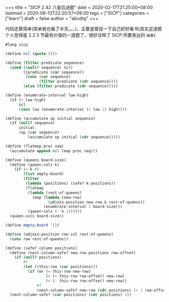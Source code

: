 +++
title = "SICP 2.42 八皇后谜题"
date = 2020-02-17T21:25:00+08:00
lastmod = 2020-06-13T22:20:57+08:00
tags = ["SICP"]
categories = ["learn"]
draft = false
author = "abcdlsj"
+++

> <!--去年一月就打算认真读下 SICP 的，但是当时读了第一章就放弃了，因为里面习题太多了！！!所以没坚持下去，今年 2020，刚好学校延迟开学，所以打算专心看一下，我给自己制定了七天 SICP 的任务（打算看完前三章），现在是第三天，第二章也看了一半了，习题真的多，我打算改变策略了，习题跳着做就好了。。。-->

<!--more-->

代码还算简单(简单我也看了半天。。。)，主要是督促一下自己好好看书(其实这道题个人觉得是 2.2.3 节最有价值的一道题了，很好诠释了 SICP 所要表达的 `抽象`)

```scheme
#lang sicp

(define nil (quote ()))

(define (filter predicate sequence)
  (cond ((null? sequence) nil)
		((predicate (car sequence))
		 (cons (car sequence)
			   (filter predicate (cdr sequence))))
		(else (filter predicate (cdr sequence)))))

(define (enumerate-interval low high)
  (if (> low high)
	  nil
	  (cons low (enumerate-interval (+ low 1) high))))

(define (accumulate op initial sequence)
  (if (null? sequence)
	  initial
	  (op (car sequence)
		  (accumulate op initial (cdr sequence)))))

(define (flatmap proc seq)
  (accumulate append nil (map proc seq)))

(define (queens board-size)
  (define (queen-cols k)
	(if (= k 0)
		(list empty-board)
		(filter
		 (lambda (positions) (safe? k positions))
		 (flatmap
		  (lambda (rest-of-queens)
			(map (lambda (new-row)
				   (adjoin-position new-row k rest-of-queens))
				 (enumerate-interval 1 board-size)))
		  (queen-cols (- k 1))))))
  (queen-cols board-size))

(define empty-board '())

(define (adjoin-position row col rest-of-queens)
  (cons row rest-of-queens))

(define (safe? column positions)
  (define (next-column-safe? new-row positions row-offset)
	(if (null? positions)
		#t
		(let ((this-row (car positions)))
		  (if (or (= this-row new-row)
				  (= (+ this-row row-offset) new-row)
				  (= (- this-row row-offset) new-row))
			  #f
			  (next-column-safe? new-row (cdr positions) (+ 1 row-offset))))))
  (next-column-safe? (car positions) (cdr positions) 1))
```
